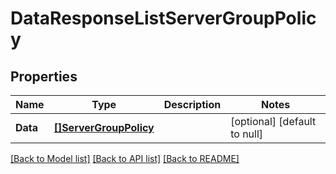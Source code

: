# DataResponseListServerGroupPolicy

## Properties
Name | Type | Description | Notes
------------ | ------------- | ------------- | -------------
**Data** | [**[]ServerGroupPolicy**](ServerGroupPolicy.md) |  | [optional] [default to null]

[[Back to Model list]](../README.md#documentation-for-models) [[Back to API list]](../README.md#documentation-for-api-endpoints) [[Back to README]](../README.md)


